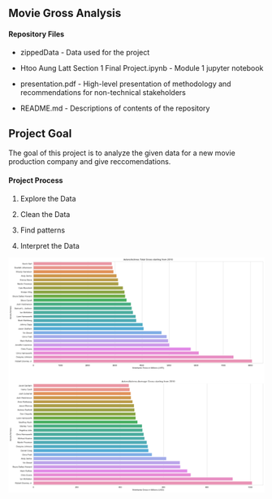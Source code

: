 ## Movie Gross Analysis

#### Repository Files

- zippedData - Data used for the project

- Htoo Aung Latt Section 1 Final Project.ipynb - Module 1 jupyter notebook

- presentation.pdf - High-level presentation of methodology and recommendations for non-technical stakeholders

- README.md - Descriptions of contents of the repository


## Project Goal

The goal of this project is to analyze the given data for a new movie production company and give reccomendations.

#### Project Process

1. Explore the Data

2. Clean the Data

3. Find patterns

4. Interpret the Data

![actorgross](images/actorsgross.png)

